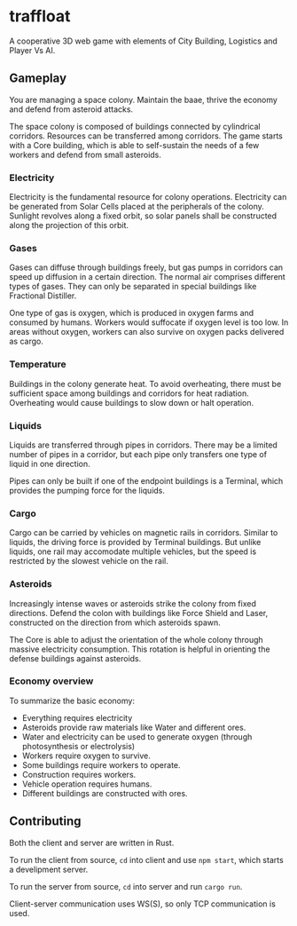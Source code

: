 # traffloat
A cooperative 3D web game with elements of City Building, Logistics and Player Vs AI.

## Gameplay
You are managing a space colony.
Maintain the baae, thrive the economy and defend from asteroid attacks.

The space colony is composed of buildings
connected by cylindrical corridors.
Resources can be transferred among corridors.
The game starts with a Core building,
which is able to self-sustain the needs of a few workers
and defend from small asteroids.

### Electricity
Electricity is the fundamental resource for colony operations.
Electricity can be generated from Solar Cells placed at the peripherals of the colony.
Sunlight revolves along a fixed orbit,
so solar panels shall be constructed along the projection of this orbit.

### Gases
Gases can diffuse through buildings freely,
but gas pumps in corridors can speed up diffusion in a certain direction.
The normal air comprises different types of gases.
They can only be separated in special buildings like Fractional Distiller.

One type of gas is oxygen,
which is produced in oxygen farms and consumed by humans.
Workers would suffocate if oxygen level is too low.
In areas without oxygen, workers can also survive on oxygen packs delivered as cargo.

### Temperature
Buildings in the colony generate heat.
To avoid overheating, there must be sufficient space
among buildings and corridors for heat radiation.
Overheating would cause buildings to slow down or halt operation.

### Liquids
Liquids are transferred through pipes in corridors.
There may be a limited number of pipes in a corridor,
but each pipe only transfers one type of liquid in one direction.

Pipes can only be built if one of the endpoint buildings is a Terminal,
which provides the pumping force for the liquids.

### Cargo
Cargo can be carried by vehicles on magnetic rails in corridors.
Similar to liquids, the driving force is provided by Terminal buildings.
But unlike liquids, one rail may accomodate multiple vehicles,
but the speed is restricted by the slowest vehicle on the rail.

### Asteroids
Increasingly intense waves or asteroids strike the colony from fixed directions.
Defend the colon with buildings like Force Shield and Laser,
constructed on the direction from which asteroids spawn.

The Core is able to adjust the orientation of the whole colony
through massive electricity consumption.
This rotation is helpful in orienting the defense buildings against asteroids.

### Economy overview
To summarize the basic economy:

- Everything requires electricity
- Asteroids provide raw materials like Water and different ores.
- Water and electricity can be used to generate oxygen
	(through photosynthesis or electrolysis)
- Workers require oxygen to survive.
- Some buildings require workers to operate.
- Construction requires workers.
- Vehicle operation requires humans.
- Different buildings are constructed with ores.

## Contributing
Both the client and server are written in Rust.

To run the client from source, `cd` into client and use `npm start`,
which starts a develipment server.

To run the server from source, `cd` into server  and run `cargo run`.

Client-server communication uses WS(S),
so only TCP communication is used.
